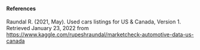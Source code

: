 #### References

Raundal R. (2021, May). Used cars listings for US & Canada, Version 1. Retrieved January 23, 2022 from
https://www.kaggle.com/rupeshraundal/marketcheck-automotive-data-us-canada
